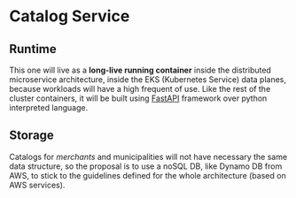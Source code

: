 # Catalog Service

## Runtime

This one will live as a **long-live running container** inside the distributed microservice architecture, inside the EKS (Kubernetes Service) data planes, because workloads will have a high frequent of use. 
Like the rest of the cluster containers, it will be built using [FastAPI](https://fastapi.tiangolo.com/) framework over python interpreted language.

## Storage

Catalogs for _merchants_ and municipalities will not have necessary the same data structure, so the proposal is to use a noSQL DB, like Dynamo DB from AWS, to stick to the guidelines defined for the whole architecture (based on AWS services).
